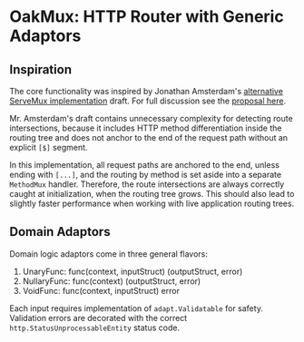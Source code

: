 # OakMux: HTTP Router with Generic Adaptors

## Inspiration

The core functionality was inspired by Jonathan Amsterdam's [alternative
ServeMux implementation][implementation] draft. For full discussion
see the [proposal here][proposal].

[implementation]: https://github.com/jba/muxpatterns/blob/main/tree.go
[proposal]: https://github.com/golang/go/discussions/60227

Mr. Amsterdam's draft contains unnecessary complexity for detecting route intersections, because it includes HTTP method differentiation inside the routing tree and does not anchor to the end of the request path without an explicit `[$]` segment.

In this implementation, all request paths are anchored to the end, unless ending with `[...]`, and the routing by method is set aside into a separate `MethodMux` handler. Therefore, the route intersections are always correctly caught at initialization, when the routing tree grows. This should also lead to slightly faster performance when working with live application routing trees.

## Domain Adaptors

Domain logic adaptors come in three general flavors:

1. UnaryFunc: func(context, inputStruct) (outputStruct, error)
2. NullaryFunc: func(context) (outputStruct, error)
3. VoidFunc: func(context, inputStruct) error

Each input requires implementation of `adapt.Validatable` for safety. Validation errors are decorated with the correct `http.StatusUnprocessableEntity` status code.
